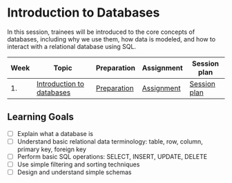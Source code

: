 # Introduction to Databases

In this session, trainees will be introduced to the core concepts of databases, including why we use them, how data is modeled, and how to interact with a relational database using SQL.

| Week | Topic                                          | Preparation                           | Assignment                            | Session plan                           |
| ---- | ---------------------------------------------- | ------------------------------------- | ----------------------------------- | ------------------------------------- |
| 1.   | [Introduction to databases](./week1/README.md) | [Preparation](./week1/preparation.md) | [Assignment](./week1/assignment.md) | [Session plan](./week1/session-plan.md) |

## Learning Goals

- [ ] Explain what a database is
- [ ] Understand basic relational data terminology: table, row, column, primary key, foreign key
- [ ] Perform basic SQL operations: SELECT, INSERT, UPDATE, DELETE
- [ ] Use simple filtering and sorting techniques
- [ ] Design and understand simple schemas
